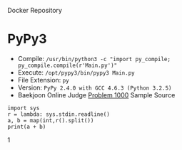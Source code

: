 Docker Repository

# PyPy3 

* Compile: `/usr/bin/python3 -c "import py_compile; py_compile.compile(r'Main.py')"`
* Execute: `/opt/pypy3/bin/pypy3 Main.py`
* File Extension: `py`
* Version: `PyPy 2.4.0 with GCC 4.6.3 (Python 3.2.5)`
* Baekjoon Online Judge [Problem 1000](https://www.acmicpc.net/problem/1000) Sample Source
````
import sys
r = lambda: sys.stdin.readline()
a, b = map(int,r().split())
print(a + b)
````


1